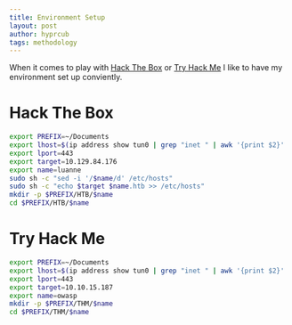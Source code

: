 ```yaml
---
title: Environment Setup
layout: post
author: hyprcub
tags: methodology
---
```

When it comes to play with [Hack The Box](https://www.hackthebox.eu/) or [Try Hack Me](https://tryhackme.com/) I like to have my environment set up conviently.

# Hack The Box

```bash
export PREFIX=~/Documents
export lhost=$(ip address show tun0 | grep "inet " | awk '{print $2}' | cut -d "/" -f 1)
export lport=443
export target=10.129.84.176
export name=luanne
sudo sh -c "sed -i '/$name/d' /etc/hosts"
sudo sh -c "echo $target $name.htb >> /etc/hosts"
mkdir -p $PREFIX/HTB/$name
cd $PREFIX/HTB/$name
```

# Try Hack Me

```bash
export PREFIX=~/Documents
export lhost=$(ip address show tun0 | grep "inet " | awk '{print $2}' | cut -d "/" -f 1)
export lport=443
export target=10.10.15.187
export name=owasp
mkdir -p $PREFIX/THM/$name
cd $PREFIX/THM/$name
```
